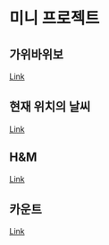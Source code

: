 # 미니 프로젝트

## 가위바위보

[Link](https://rock-scissors-papper-react-sa.netlify.app/)

## 현재 위치의 날씨

[Link](https://weather-app-react-sa.netlify.app/)

## H&M

[Link](https://hnm-react-sa.netlify.app/)

## 카운트

[Link](https://redux-counter-react-sa.netlify.app/)
